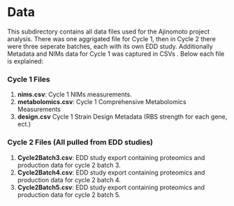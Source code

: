 # Data

This subdirectory contains all data files used for the Ajinomoto project analysis. There was one aggrigated file for Cycle 1, then in Cycle 2 there were three seperate batches, each with its own EDD study. Additionally Metadata and NIMs data for Cycle 1 was captured in CSVs . Below each file is explained:

### Cycle 1 Files
1. **nims.csv**: Cycle 1 NIMs measurements.
2. **metabolomics.csv**: Cycle 1 Comprehensive Metabolomics Measurements
3. **design.csv** Cycle 1 Strain Design Metadata (RBS strength for each gene, ect.)


### Cycle 2 Files (All pulled from EDD studies)
1. **Cycle2Batch3.csv**: EDD study export containing proteomics and production data for cycle 2 batch 3.
2. **Cycle2Batch4.csv**: EDD study export containing proteomics and production data for cycle 2 batch 4.
3. **Cycle2Batch5.csv**: EDD study export containing proteomics and production data for cycle 2 batch 5.